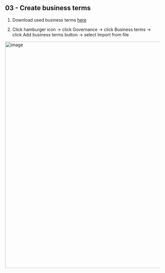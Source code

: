 ## 03 - Create business terms

1. Download used business terms [here](https://github.com/Client-Engineering-Indonesia/IBM-PDP-workshop/blob/main/Lab%201%20-%20Data%20Discovery%20%26%20Classification%2C%20Data%20Masking%20and%20Access%20Control%E2%80%8B/PDP-business-terms.csv)


2. Click hamburger icon -> click Governance -> click Business terms -> click Add business terms button -> select Import from file

<img width="1728" height="738" alt="image" src="https://github.com/user-attachments/assets/80350ab7-626d-43af-82d8-cbefa678e3d8" />

